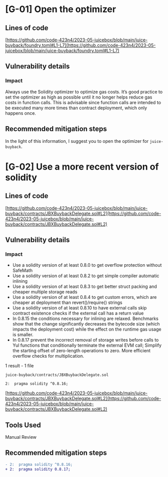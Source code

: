 # [G-01] Open the optimizer
## Lines of code
[https://github.com/code-423n4/2023-05-juicebox/blob/main/juice-buyback/foundry.toml#L1-L7](https://github.com/code-423n4/2023-05-juicebox/blob/main/juice-buyback/foundry.toml#L1-L7)
## Vulnerability details
### Impact
Always use the Solidity optimizer to optimize gas costs. It’s good practice to set the optimizer as high as possible until it no longer helps reduce gas costs in function calls. This is advisable since function calls are intended to be executed many more times than contract deployment, which only happens once.
## Recommended mitigation steps
In the light of this information, I suggest you to open the optimizer for `juice-buyback`.
# [G-02] Use a more recent version of solidity
## Lines of code
[https://github.com/code-423n4/2023-05-juicebox/blob/main/juice-buyback/contracts/JBXBuybackDelegate.sol#L2](https://github.com/code-423n4/2023-05-juicebox/blob/main/juice-buyback/contracts/JBXBuybackDelegate.sol#L2)
## Vulnerability details
### Impact
- Use a solidity version of at least 0.8.0 to get overflow protection without SafeMath
- Use a solidity version of at least 0.8.2 to get simple compiler automatic inlining
- Use a solidity version of at least 0.8.3 to get better struct packing and cheaper multiple storage reads
- Use a solidity version of at least 0.8.4 to get custom errors, which are cheaper at deployment than revert()/require() strings
- Use a solidity version of at least 0.8.10 to have external calls skip contract existence checks if the external call has a return value
- In 0.8.15 the conditions necessary for inlining are relaxed. Benchmarks show that the change significantly decreases the bytecode size (which impacts the deployment cost) while the effect on the runtime gas usage is smaller.
- In 0.8.17 prevent the incorrect removal of storage writes before calls to Yul functions that conditionally terminate the external EVM call; Simplify the starting offset of zero-length operations to zero. More efficient overflow checks for multiplication.       
       
1 result - 1 file
````solidity
juice-buyback/contracts/JBXBuybackDelegate.sol

2:  pragma solidity ^0.8.16;
````
[https://github.com/code-423n4/2023-05-juicebox/blob/main/juice-buyback/contracts/JBXBuybackDelegate.sol#L2](https://github.com/code-423n4/2023-05-juicebox/blob/main/juice-buyback/contracts/JBXBuybackDelegate.sol#L2)
## Tools Used
Manual Review
## Recommended mitigation steps
````diff
- 2:  pragma solidity ^0.8.16;
+ 2:  pragma solidity 0.8.17;
````